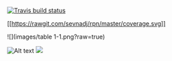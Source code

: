 [![Travis build status](https://travis-ci.org/akarahman/c4cs-f16-rpn.png?branch=master)](https://travis-ci.org/akarahman/c4cs-f16-rpn)

[[https://rawgit.com/sevnadj/rpn/master/coverage.svg]] 

![](images/table 1-1.png?raw=true)

![Alt text](Yup)
<img src="https://rawgit.com/sevnadj/rpn/master/coverage.svg">
